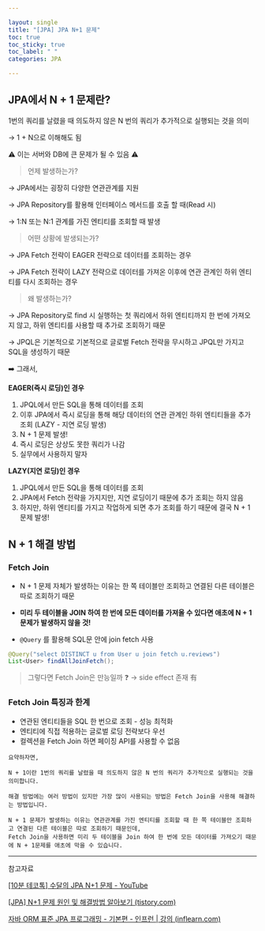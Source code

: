 ```yaml
---

layout: single
title: "[JPA] JPA N+1 문제"
toc: true
toc_sticky: true
toc_label: " "
categories: JPA

---
```


## JPA에서 N + 1 문제란?

1번의 쿼리를 날렸을 때 의도하지 않은 N 번의 쿼리가 추가적으로 실행되는 것을 의미

→ 1 + N으로 이해해도 됨

⚠️ 이는 서버와 DB에 큰 문제가 될 수 있음 ⚠️

> 언제 발생하는가?
> 

→ JPA에서는 굉장히 다양한 연관관계를 지원

→ JPA Repository를 활용해 인터페이스 메서드를 호출 할 때(Read 시)

→ 1:N 또는 N:1 관계를 가진 엔티티를 조회할 때 발생

> 어떤 상황에 발생되는가?
> 

→ JPA Fetch 전략이 EAGER 전략으로 데이터를 조회하는 경우

→ JPA Fetch 전략이 LAZY 전략으로 데이터를 가져온 이후에 연관 관계인 하위 엔티티를 다시 조회하는 경우

> 왜 발생하는가?
> 

→ JPA Repository로 find 시 실행하는 첫 쿼리에서 하위 엔티티까지 한 번에 가져오지 않고, 하위 엔티티를 사용할 때 추가로 조회하기 때문

→ JPQL은 기본적으로 기본적으로 글로벌 Fetch 전략을 무시하고 JPQL만 가지고 SQL을 생성하기 때문

➡️ 그래서,

**EAGER(즉시 로딩)인 경우**

1. JPQL에서 만든 SQL을 통해 데이터를 조회
2. 이후 JPA에서 즉시 로딩을 통해 해당 데이터의 연관 관계인 하위 엔티티들을 추가 조회 (LAZY - 지연 로딩 발생)
3. N + 1 문제 발생!
4. 즉시 로딩은 상상도 못한 쿼리가 나감
5. 실무에서 사용하지 말자

**LAZY(지연 로딩)인 경우**

1. JPQL에서 만든 SQL을 통해 데이터를 조회
2. JPA에서 Fetch 전략을 가지지만, 지연 로딩이기 때문에 추가 조회는 하지 않음
3. 하지만, 하위 엔티티를 가지고 작업하게 되면 추가 조회를 하기 때문에 결국 N + 1 문제 발생!

## N + 1 해결 방법

### Fetch Join

- N + 1 문제 자체가 발생하는 이유는 한 쪽 테이블만 조회하고 연결된 다른 테이블은 따로 조회하기 때문
- **미리 두 테이블을 JOIN 하여 한 번에 모든 데이터를 가져올 수 있다면 애초에 N + 1 문제가 발생하지 않을 것!**

- `@Query` 를 활용해 SQL문 안에 join fetch 사용

```java
@Query("select DISTINCT u from User u join fetch u.reviews")
List<User> findAllJoinFetch();
```

> 그렇다면 Fetch Join은 만능일까 ❓
→ side effect 존재 有
> 

### Fetch Join 특징과 한계

- 연관된 엔티티들을 SQL 한 번으로 조회 - 성능 최적화
- 엔티티에 직접 적용하는 글로벌 로딩 전략보다 우선
- 컬렉션을 Fetch Join 하면 페이징 API를 사용할 수 없음

```
요약하자면, 

N + 1이란 1번의 쿼리를 날렸을 때 의도하지 않은 N 번의 쿼리가 추가적으로 실행되는 것을 의미합니다.

해결 방법에는 여러 방법이 있지만 가장 많이 사용되는 방법은 Fetch Join을 사용해 해결하는 방법입니다.

N + 1 문제가 발생하는 이유는 연관관계를 가진 엔티티를 조회할 때 한 쪽 테이블만 조회하고 연결된 다른 테이블은 따로 조회하기 때문인데,
Fetch Join을 사용하면 미리 두 테이블을 Join 하여 한 번에 모든 데이터를 가져오기 때문에 N + 1문제를 애초에 막을 수 있습니다.
```

---

참고자료

[[10분 테코톡] 수달의 JPA N+1 문제 - YouTube](https://www.youtube.com/watch?v=ni92wUkAmQI)

[[JPA] N+1 문제 원인 및 해결방법 알아보기 (tistory.com)](https://dev-coco.tistory.com/165)

[자바 ORM 표준 JPA 프로그래밍 - 기본편 - 인프런 | 강의 (inflearn.com)](https://www.inflearn.com/course/ORM-JPA-Basic)
